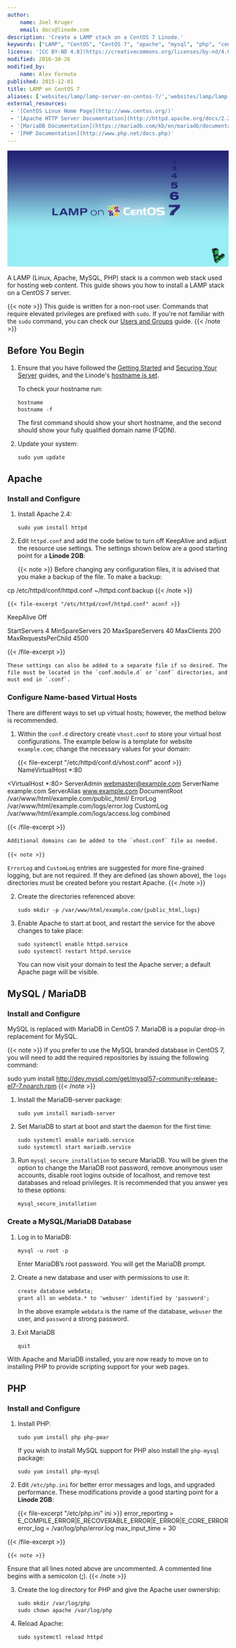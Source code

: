 ```yaml
---
author:
    name: Joel Kruger
    email: docs@linode.com
description: 'Create a LAMP stack on a CentOS 7 Linode.'
keywords: ["LAMP", "CentOS", "CentOS 7", "apache", "mysql", "php", "centos lamp"]
license: '[CC BY-ND 4.0](https://creativecommons.org/licenses/by-nd/4.0)'
modified: 2016-10-26
modified_by:
    name: Alex Fornuto
published: 2015-12-01
title: LAMP on CentOS 7
aliases: ['websites/lamp/lamp-server-on-centos-7/','websites/lamp/lamp-on-centos-7/']
external_resources:
 - '[CentOS Linux Home Page](http://www.centos.org/)'
 - '[Apache HTTP Server Documentation](http://httpd.apache.org/docs/2.2/)'
 - '[MariaDB Documentation](https://mariadb.com/kb/en/mariadb/documentation/)'
 - '[PHP Documentation](http://www.php.net/docs.php)'
---
```


![LAMP on CentOS 7](/docs/assets/lamp-on-centos-7-title-graphic.jpg "LAMP on CentOS 7")

A LAMP (Linux, Apache, MySQL, PHP) stack is a common web stack used for hosting web content. This guide shows you how to install a LAMP stack on a CentOS 7 server.

{{< note >}}
This guide is written for a non-root user. Commands that require elevated privileges are prefixed with `sudo`. If you're not familiar with the `sudo` command, you can check our [Users and Groups](/docs/tools-reference/linux-users-and-groups) guide.
{{< /note >}}

## Before You Begin

1.  Ensure that you have followed the [Getting Started](/docs/getting-started) and [Securing Your Server](/docs/security/securing-your-server) guides, and the Linode's [hostname is set](/docs/getting-started#setting-the-hostname).

    To check your hostname run:

        hostname
        hostname -f

    The first command should show your short hostname, and the second should show your fully qualified domain name (FQDN).

2.  Update your system:

        sudo yum update

## Apache

### Install and Configure

1.  Install Apache 2.4:

        sudo yum install httpd

2.  Edit `httpd.conf` and add the code below to turn off KeepAlive and adjust the resource use settings. The settings shown below are a good starting point for a **Linode 2GB**:

    {{< note >}}
Before changing any configuration files, it is advised that you make a backup of the file. To make a backup:

cp /etc/httpd/conf/httpd.conf ~/httpd.conf.backup
{{< /note >}}

    {{< file-excerpt "/etc/httpd/conf/httpd.conf" aconf >}}
KeepAlive Off


<IfModule prefork.c>
    StartServers        4
    MinSpareServers     20
    MaxSpareServers     40
    MaxClients          200
    MaxRequestsPerChild 4500
</IfModule>

{{< /file-excerpt >}}


    These settings can also be added to a separate file if so desired. The file must be located in the `conf.module.d` or `conf` directories, and must end in `.conf`.

### Configure Name-based Virtual Hosts

There are different ways to set up virtual hosts; however, the method below is recommended.

1.  Within the `conf.d` directory create `vhost.conf` to store your virtual host configurations. The example below is a template for website `example.com`; change the necessary values for your domain:

    {{< file-excerpt "/etc/httpd/conf.d/vhost.conf" aconf >}}
NameVirtualHost *:80

<VirtualHost *:80>
    ServerAdmin webmaster@example.com
    ServerName example.com
    ServerAlias www.example.com
    DocumentRoot /var/www/html/example.com/public_html/
    ErrorLog /var/www/html/example.com/logs/error.log
    CustomLog /var/www/html/example.com/logs/access.log combined
</VirtualHost>

{{< /file-excerpt >}}


    Additional domains can be added to the `vhost.conf` file as needed.

    {{< note >}}
`ErrorLog` and `CustomLog` entries are suggested for more fine-grained logging, but are not required. If they are defined (as shown above), the `logs` directories must be created before you restart Apache.
{{< /note >}}

2.  Create the directories referenced above:

        sudo mkdir -p /var/www/html/example.com/{public_html,logs}

3.  Enable Apache to start at boot, and restart the service for the above changes to take place:

        sudo systemctl enable httpd.service
        sudo systemctl restart httpd.service

    You can now visit your domain to test the Apache server; a default Apache page will be visible.

## MySQL / MariaDB

### Install and Configure

MySQL is replaced with MariaDB in CentOS 7. MariaDB is a popular drop-in replacement for MySQL.

{{< note >}}
If you prefer to use the MySQL branded database in CentOS 7, you will need to add the required repositories by issuing the following command:

sudo yum install http://dev.mysql.com/get/mysql57-community-release-el7-7.noarch.rpm
{{< /note >}}

1.  Install the MariaDB-server package:

        sudo yum install mariadb-server

2.  Set MariaDB to start at boot and start the daemon for the first time:

        sudo systemctl enable mariadb.service
        sudo systemctl start mariadb.service

3.  Run `mysql_secure_installation` to secure MariaDB. You will be given the option to change the MariaDB root password, remove anonymous user accounts, disable root logins outside of localhost, and remove test databases and reload privileges. It is recommended that you answer yes to these options:

        mysql_secure_installation

### Create a MySQL/MariaDB Database

1.  Log in to MariaDB:

        mysql -u root -p

    Enter MariaDB’s root password. You will get the MariaDB prompt.

2.  Create a new database and user with permissions to use it:

        create database webdata;
        grant all on webdata.* to 'webuser' identified by 'password';

    In the above example `webdata` is the name of the database, `webuser` the user, and `password` a strong password.

5.  Exit MariaDB

        quit

With Apache and MariaDB installed, you are now ready to move on to installing PHP to provide scripting support for your web pages.


## PHP

###  Install and Configure

1.  Install PHP:

        sudo yum install php php-pear

    If you wish to install MySQL support for PHP also install the `php-mysql` package:

        sudo yum install php-mysql


2.  Edit `/etc/php.ini` for better error messages and logs, and upgraded performance. These modifications provide a good starting point for a **Linode 2GB**:

    {{< file-excerpt "/etc/php.ini" ini >}}
error_reporting = E_COMPILE_ERROR|E_RECOVERABLE_ERROR|E_ERROR|E_CORE_ERROR
error_log = /var/log/php/error.log
max_input_time = 30

{{< /file-excerpt >}}


    {{< note >}}
Ensure that all lines noted above are uncommented. A commented line begins with a semicolon (**;**).
{{< /note >}}

3.  Create the log directory for PHP and give the Apache user ownership:

        sudo mkdir /var/log/php
        sudo chown apache /var/log/php

4.  Reload Apache:

        sudo systemctl reload httpd
